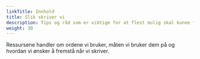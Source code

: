 ```yaml
---
linkTitle: Innhold
title: Slik skriver vi
description: Tips og råd som er viktige for at flest mulig skal kunne finne og forstå teksten din.
weight: 30
---
```


Ressursene handler om ordene vi bruker, måten vi bruker dem på og hvordan vi ønsker å fremstå når vi skriver. 